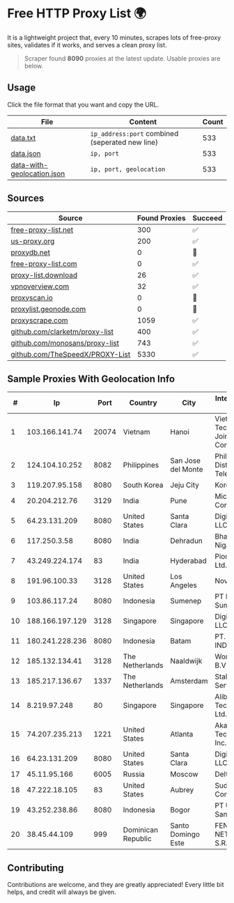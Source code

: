 
# Free HTTP Proxy List 🌍

It is a lightweight project that, every 10 minutes, scrapes lots of free-proxy sites, validates if it works, and serves a clean proxy list.


> Scraper found **8090** proxies at the latest update. Usable proxies are below.

## Usage

Click the file format that you want and copy the URL.


|File|Content|Count|
|----|-------|-----|
|[data.txt](https://raw.githubusercontent.com/themiralay/Proxy-List-World/master/data.txt)|`ip_address:port` combined (seperated new line)|533|
|[data.json](https://raw.githubusercontent.com/themiralay/Proxy-List-World/master/data.json)|`ip, port`|533|
|[data-with-geolocation.json](https://raw.githubusercontent.com/themiralay/Proxy-List-World/master/data-with-geolocation.json)|`ip, port, geolocation`|533|

## Sources

|Source|Found Proxies|Succeed|
|------|-------------|-------|
|[free-proxy-list.net](https://free-proxy-list.net)|300|✅|
|[us-proxy.org](https://www.us-proxy.org)|200|✅|
|[proxydb.net](http://proxydb.net)|0|🚫|
|[free-proxy-list.com](https://free-proxy-list.com/?page=&port=&type%5B%5D=http&type%5B%5D=https&up_time=0&search=Search)|0|✅|
|[proxy-list.download](https://www.proxy-list.download/HTTP)|26|✅|
|[vpnoverview.com](https://vpnoverview.com/privacy/anonymous-browsing/free-proxy-servers)|32|✅|
|[proxyscan.io](https://www.proxyscan.io)|0|🚫|
|[proxylist.geonode.com](https://proxylist.geonode.com/api/proxy-list?limit=300&page=1&sort_by=lastChecked&sort_type=desc&protocols=http,https)|0|🚫|
|[proxyscrape.com](https://api.proxyscrape.com/v2/?request=displayproxies&protocol=http&timeout=10000&country=all&ssl=all&anonymity=all)|1059|✅|
|[github.com/clarketm/proxy-list](https://raw.githubusercontent.com/clarketm/proxy-list/master/proxy-list-raw.txt)|400|✅|
|[github.com/monosans/proxy-list](https://raw.githubusercontent.com/monosans/proxy-list/main/proxies/http.txt)|743|✅|
|[github.com/TheSpeedX/PROXY-List](https://raw.githubusercontent.com/TheSpeedX/PROXY-List/master/http.txt)|5330|✅|


## Sample Proxies With Geolocation Info

|#|Ip|Port|Country|City|Internet Service Provider|
|-|--|----|-------|----|-------------------------|
|1|103.166.141.74|20074|Vietnam|Hanoi|Viet NAM Cloud Technology Joint Stock Company|
|2|124.104.10.252|8082|Philippines|San Jose del Monte|Philippine Long Distance Telephone Co.|
|3|119.207.95.158|8080|South Korea|Jeju City|Korea Telecom|
|4|20.204.212.76|3129|India|Pune|Microsoft Corporation|
|5|64.23.131.209|8080|United States|Santa Clara|DigitalOcean, LLC|
|6|117.250.3.58|8080|India|Dehradun|Bharat Sanchar Nigam Ltd|
|7|43.249.224.174|83|India|Hyderabad|Pioneer Elabs Ltd.|
|8|191.96.100.33|3128|United States|Los Angeles|NovoServe B.V.|
|9|103.86.117.24|8080|Indonesia|Sumenep|PT Link Data Sumber Barokah|
|10|188.166.197.129|3128|Singapore|Singapore|DigitalOcean, LLC|
|11|180.241.228.236|8080|Indonesia|Batam|PT. TELKOM INDONESIA|
|12|185.132.134.41|3128|The Netherlands|Naaldwijk|WorldStream B.V.|
|13|185.217.136.67|1337|The Netherlands|Amsterdam|Stallion Network Services Limited|
|14|8.219.97.248|80|Singapore|Singapore|Alibaba (US) Technology Co., Ltd.|
|15|74.207.235.213|1221|United States|Atlanta|Akamai Technologies, Inc.|
|16|64.23.131.209|8080|United States|Santa Clara|DigitalOcean, LLC|
|17|45.11.95.166|6005|Russia|Moscow|Delta Ltd|
|18|47.222.18.105|83|United States|Aubrey|Suddenlink Communications|
|19|43.252.238.86|8080|Indonesia|Bogor|PT Usaha Adi Sanggoro|
|20|38.45.44.109|999|Dominican Republic|Santo Domingo Este|FENIX NETWORKS, S.R.L.|



## Contributing

Contributions are welcome, and they are greatly appreciated! Every
little bit helps, and credit will always be given.

